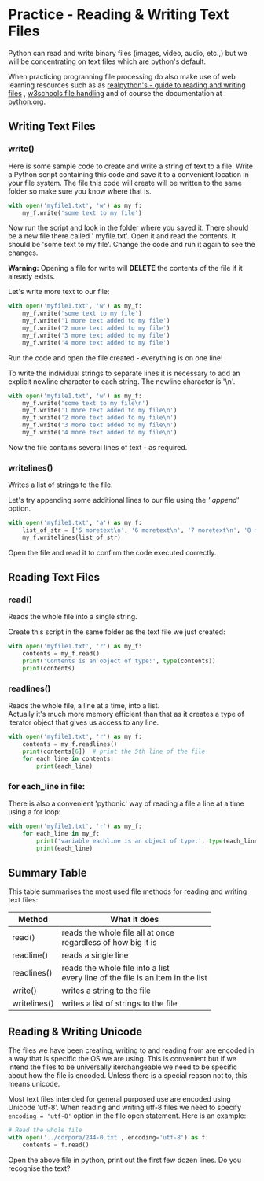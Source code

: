 # Practice - Reading & Writing Text Files

Python can read and write binary files (images, video, audio, etc.,) but we will be concentrating on text
files which are python's default.

When practicing progranning file processing do also make use of web learning resources such as
as [realpython's - guide to reading and writing files](https://realpython.com/read-write-files-python/)
, [w3schools file handling](https://www.w3schools.com/python/python_file_handling.asp)
and of course the documentation
at [python.org](https://docs.python.org/3/tutorial/inputoutput.html#reading-and-writing-files).

## Writing Text Files

### write()

Here is some sample code to create and write a string of text to a file. Write a Python script containing
this code and save it to a convenient location in your file system. The file this code will create will be
written to the same folder so make sure you know where that is.

```python
with open('myfile1.txt', 'w') as my_f:
    my_f.write('some text to my file')
```

Now run the script and look in the folder where you saved it. There should be a new file there called '
myfile.txt'. Open it and read the contents. It should be 'some text to my file'. Change the code and run it
again to see the changes.

**Warning:** Opening a file for write will **DELETE** the contents of the file if it already exists.

Let's write more text to our file:

```python
with open('myfile1.txt', 'w') as my_f:
    my_f.write('some text to my file')
    my_f.write('1 more text added to my file')
    my_f.write('2 more text added to my file')
    my_f.write('3 more text added to my file')
    my_f.write('4 more text added to my file')
```

Run the code and open the file created - everything is on one line!

To write the individual strings to separate lines it is necessary to add an explicit newline character to
each string. The newline character is '\n'.

```python
with open('myfile1.txt', 'w') as my_f:
    my_f.write('some text to my file\n')
    my_f.write('1 more text added to my file\n')
    my_f.write('2 more text added to my file\n')
    my_f.write('3 more text added to my file\n')
    my_f.write('4 more text added to my file\n')
```

Now the file contains several lines of text - as required.

### writelines()

Writes a list of strings to the file.

Let's try appending some additional lines to our file using the _'
append'_ option.

```python
with open('myfile1.txt', 'a') as my_f:
    list_of_str = ['5 moretext\n', '6 moretext\n', '7 moretext\n', '8 moretext\n']
    my_f.writelines(list_of_str)
```

Open the file and read it to confirm the code executed correctly.

## Reading Text Files

### read()

Reads the whole file into a single string.

Create this script in the same folder as the text file we just created:

```python
with open('myfile1.txt', 'r') as my_f:
    contents = my_f.read()
    print('Contents is an object of type:', type(contents))
    print(contents)
```

### readlines()

Reads the whole file, a line at a time, into a list.<br/> Actually it's much more memory efficient than that
as it creates a type of iterator object that gives us access to any line.

```python
with open('myfile1.txt', 'r') as my_f:
    contents = my_f.readlines()
    print(contents[6])  # print the 5th line of the file
    for each_line in contents:
        print(each_line)
```

### for each_line in file:

There is also a convenient 'pythonic' way of reading a file a line at a time using a for loop:

```python
with open('myfile1.txt', 'r') as my_f:
    for each_line in my_f:
        print('variable eachline is an object of type:', type(each_line))
        print(each_line)
```

## Summary Table

This table summarises the most used file methods for reading and writing text files:

Method | What it does
----|------
read() | reads the whole file all at once <br/> regardless of how big it is
readline() | reads a single line
readlines()| reads the whole file into a list<br/> every line of the file is an item in the list
write() | writes a string to the file
writelines() | writes a list of strings to the file

## Reading & Writing Unicode

The files we have been creating, writing to and reading from are encoded in a way that is specific the OS we
are using. This is convenient but if we intend the files to be universally iterchangeable we need to be
specific about how the file is encoded. Unless there is a special reason not to, this means unicode.

Most text files intended for general purposed use are encoded using Unicode 'utf-8'. When reading and
writing utf-8 files we need to specify `encoding = 'utf-8'` option in the file open statement. Here is an
example:

```python
# Read the whole file
with open('../corpora/244-0.txt', encoding='utf-8') as f:
    contents = f.read()
```

Open the above file in python, print out the first few dozen lines. Do you recognise the text?

